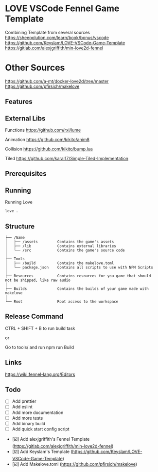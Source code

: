 # LOVE VSCode Fennel Game Template
Combining Template from several sources
https://sheepolution.com/learn/book/bonus/vscode
https://github.com/Keyslam/LOVE-VSCode-Game-Template
https://gitlab.com/alexjgriffith/min-love2d-fennel

# Other Sources

https://github.com/a-mt/docker-love2d/tree/master
https://github.com/pfirsich/makelove

## Features

## External Libs

Functions
https://github.com/rxi/lume

Animation
https://github.com/kikito/anim8

Collision
https://github.com/kikito/bump.lua

Tiled
https://github.com/karai17/Simple-Tiled-Implementation


## Prerequisites


## Running

Running Love
```.sh
love .
```

## Structure
```
├── /Game
│   ├── /assets         Contains the game's assets
│   ├── /lib            Contains external libraries
│   └── /src            Contains the game's source code
│
├── Tools
│   ├── /build          Contains the makelove.toml
│   └── package.json    Contains all scripts to use with NPM Scripts
│
├── Resources           Contains resources for you game that should not be shipped, like raw audio
│
├── Builds              Contains the builds of your game made with makelove
│
└── Root                Root access to the workspace
```

## Release Command

CTRL + SHIFT + B to run build task

or

Go to tools/ and run npm run Build


## Links
https://wiki.fennel-lang.org/Editors

## Todo

- [ ] Add prettier
- [ ] Add eslint
- [ ] Add more documentation
- [ ] Add more tests
- [ ] Add binary build
- [ ] Add quick start config script
- [☑️] Add alexjgriffith's Fennel Template (https://gitlab.com/alexjgriffith/min-love2d-fennel)
- [☑️] Add Keyslam's Template (https://github.com/Keyslam/LOVE-VSCode-Game-Template)
- [☑️] Add Makelove.toml (https://github.com/pfirsich/makelove)
